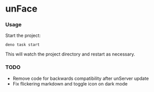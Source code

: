 # unFace

### Usage

Start the project:

```
deno task start
```

This will watch the project directory and restart as necessary.

### TODO

- Remove code for backwards compatibility after unServer update
- Fix flickering markdown and toggle icon on dark mode
